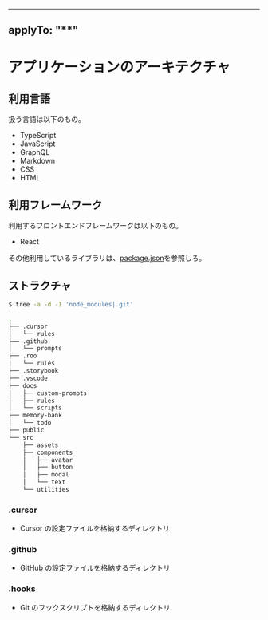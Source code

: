 <!-- このファイルはdocs/rules以下のファイルによって自動生成されます。直接書き込むことを禁止します。編集したい場合は、docs/rules以下のファイルを編集し、scriptを実行してください。 -->

---
applyTo: "**"
---

# アプリケーションのアーキテクチャ

## 利用言語

扱う言語は以下のもの。

- TypeScript
- JavaScript
- GraphQL
- Markdown
- CSS
- HTML

## 利用フレームワーク

利用するフロントエンドフレームワークは以下のもの。

- React

その他利用しているライブラリは、[package.json](../../package.json)を参照しろ。

## ストラクチャ

```bash
$ tree -a -d -I 'node_modules|.git'

.
├── .cursor
│   └── rules
├── .github
│   └── prompts
├── .roo
│   └── rules
├── .storybook
├── .vscode
├── docs
│   ├── custom-prompts
│   ├── rules
│   └── scripts
├── memory-bank
│   └── todo
├── public
└── src
    ├── assets
    ├── components
    │   ├── avatar
    │   ├── button
    │   ├── modal
    │   └── text
    └── utilities
```

### .cursor

- Cursor の設定ファイルを格納するディレクトリ

### .github

- GitHub の設定ファイルを格納するディレクトリ

### .hooks

- Git のフックスクリプトを格納するディレクトリ
